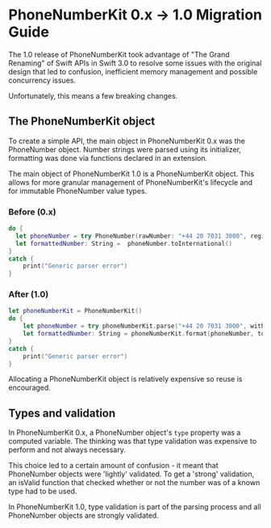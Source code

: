 # PhoneNumberKit 0.x -> 1.0 Migration Guide

The 1.0 release of PhoneNumberKit took advantage of "The Grand Renaming" of Swift APIs in Swift 3.0 to resolve some issues with the original design that led to confusion, inefficient memory management and possible concurrency issues.

Unfortunately, this means a few breaking changes.

## The PhoneNumberKit object

To create a simple API, the main object in PhoneNumberKit 0.x was the PhoneNumber object. Number strings were parsed using its initializer, formatting was done via functions declared in an extension.

The main object of PhoneNumberKit 1.0 is a PhoneNumberKit object. This allows for more granular management of PhoneNumberKit's lifecycle and for immutable PhoneNumber value types.

### Before (0.x)
```swift
do {
  let phoneNumber = try PhoneNumber(rawNumber: "+44 20 7031 3000", region: "GB")
  let formattedNumber: String =  phoneNumber.toInternational()
}
catch {
    print("Generic parser error")
}
```

### After (1.0)
```swift
let phoneNumberKit = PhoneNumberKit()
do {
    let phoneNumber = try phoneNumberKit.parse("+44 20 7031 3000", withRegion: "GB")
    let formattedNumber: String = phoneNumberKit.format(phoneNumber, toType: .international)
}
catch {
    print("Generic parser error")
}
```
Allocating a PhoneNumberKit object is relatively expensive so reuse is encouraged.  

## Types and validation

In PhoneNumberKit 0.x, a PhoneNumber object's ```type``` property was a computed variable. The thinking was that type validation was expensive to perform and not always necessary.

This choice led to a certain amount of confusion - it meant that PhoneNumber objects were 'lightly' validated. To get a 'strong' validation, an isValid function that checked whether or not the number was of a known type had to be used.

In PhoneNumberKit 1.0, type validation is part of the parsing process and all PhoneNumber objects are strongly validated. 

